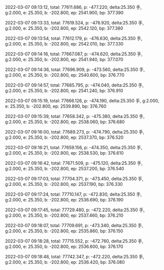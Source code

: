 2022-03-07 09:13:12, total: 77611.686, p: -477.220, delta:25.350 手, g:2.000, e: 25.350, b: -202.800, ep: 2541.900, bp: 377.390

2022-03-07 09:13:33, total: 77619.524, p: -476.920, delta:25.350 手, g:2.000, e: 25.350, b: -202.800, ep: 2542.120, bp: 377.380

2022-03-07 09:13:54, total: 77612.179, p: -476.630, delta:25.350 手, g:2.000, e: 25.350, b: -202.800, ep: 2542.010, bp: 377.330

2022-03-07 09:14:16, total: 77667.087, p: -474.620, delta:25.350 手, g:2.000, e: 25.350, b: -202.800, ep: 2541.940, bp: 377.070

2022-03-07 09:14:36, total: 77696.909, p: -473.560, delta:25.350 手, g:2.000, e: 25.350, b: -202.800, ep: 2540.600, bp: 376.770

2022-03-07 09:14:57, total: 77685.795, p: -474.040, delta:25.350 手, g:2.000, e: 25.350, b: -202.800, ep: 2541.240, bp: 376.910

2022-03-07 09:15:19, total: 77666.126, p: -474.190, delta:25.350 手, g:2.000, e: 25.350, b: -202.800, ep: 2539.890, bp: 376.760

2022-03-07 09:15:39, total: 77658.342, p: -475.380, delta:25.350 手, g:2.000, e: 25.350, b: -202.800, ep: 2538.060, bp: 376.680

2022-03-07 09:16:00, total: 77689.273, p: -474.790, delta:25.350 手, g:2.000, e: 25.350, b: -202.800, ep: 2537.370, bp: 376.520

2022-03-07 09:16:21, total: 77659.156, p: -474.350, delta:25.350 手, g:2.000, e: 25.350, b: -202.800, ep: 2538.530, bp: 376.610

2022-03-07 09:16:42, total: 77671.509, p: -475.120, delta:25.350 手, g:2.000, e: 25.350, b: -202.800, ep: 2537.200, bp: 376.540

2022-03-07 09:17:03, total: 77704.371, p: -473.450, delta:25.350 手, g:2.000, e: 25.350, b: -202.800, ep: 2537.190, bp: 376.330

2022-03-07 09:17:24, total: 77710.147, p: -472.830, delta:25.350 手, g:2.000, e: 25.350, b: -202.800, ep: 2536.690, bp: 376.190

2022-03-07 09:17:45, total: 77729.480, p: -472.220, delta:25.350 手, g:2.000, e: 25.350, b: -202.800, ep: 2537.460, bp: 376.210

2022-03-07 09:18:07, total: 77709.691, p: -473.340, delta:25.350 手, g:2.000, e: 25.350, b: -202.800, ep: 2535.860, bp: 376.150

2022-03-07 09:18:28, total: 77715.552, p: -472.760, delta:25.350 手, g:2.000, e: 25.350, b: -202.800, ep: 2536.600, bp: 376.170

2022-03-07 09:18:48, total: 77742.347, p: -472.220, delta:25.350 手, g:2.000, e: 25.350, b: -202.800, ep: 2536.420, bp: 376.080